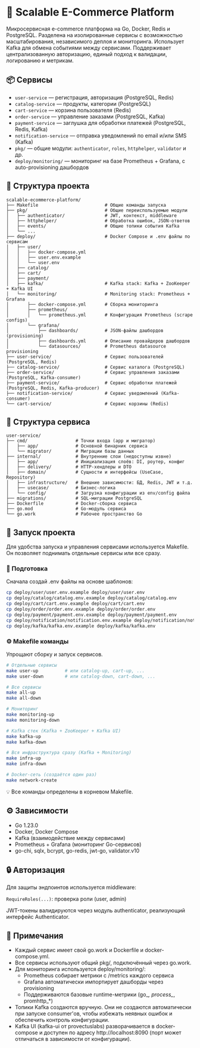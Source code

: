 # 🧱 Scalable E-Commerce Platform

Микросервисная e-commerce платформа на Go, Docker, Redis и PostgreSQL. Разделена на изолированные сервисы с возможностью масштабирования, независимого деплоя и мониторинга. Использует Kafka для обмена событиями между сервисами. Поддерживает централизованную авторизацию, единый подход к валидации, логированию и метрикам.

## 📦 Сервисы

- `user-service` — регистрация, авторизация (PostgreSQL, Redis)
- `catalog-service` — продукты, категории (PostgreSQL)
- `cart-service` — корзина пользователя (Redis)
- `order-service` — управление заказами (PostgreSQL, Kafka)
- `payment-service` — заглушка для обработки платежей (PostgreSQL, Redis, Kafka)
- `notification-service` — отправка уведомлений по email и/или SMS (Kafka)
- `pkg/` — общие модули: `authenticator`, `roles`, `httphelper`, `validator` и др. 
- `deploy/monitoring/` — мониторинг на базе Prometheus + Grafana, c auto-provisioning дашбордов

## 📁 Структура проекта

```text
scalable-ecommerce-platform/
├── Makefile                         # Общие команды запуска
├── pkg/                             # Общие переиспользуемые модули
│   ├── authenticator/               # JWT, контекст, middleware
│   ├── httphelper/                  # Обработка ошибок, JSON-ответов
│   ├── events/                      # Общие топики события Kafka
│   └── ...
├── deploy/                          # Docker Compose и .env файлы по сервисам
│   ├── user/
│   │   ├── docker-compose.yml
│   │   ├── user.env.example
│   │   └── user.env
│   ├── catalog/
│   ├── cart/
│   ├── payment/
│   ├── kafka/                       # Kafka stack: Kafka + ZooKeeper + Kafka UI
│   └── monitoring/                  # Monitoring stack: Prometheus + Grafana
│       ├── docker-compose.yml       # Сборка мониторинга
│       ├── prometheus/
│       │   └── prometheus.yml       # Конфигурация Prometheus (scrape configs)
│       └── grafana/
│           ├── dashboards/          # JSON-файлы дашбордов (provisioning)
│           ├── dashboards.yml       # Описание провайдеров дашбордов
│           └── datasources/         # Prometheus datasource provisioning
├── user-service/                    # Сервис пользователей (PostgreSQL, Redis)
├── catalog-service/                 # Сервис каталога (PostgreSQL)
├── order-service/                   # Сервис управления заказами (PostgreSQL, Kafka-consumer)
├── payment-service/                 # Сервис обработки платежей (PostgreSQL, Redis, Kafka-producer)
├── notification-service/            # Сервис уведомлений (Kafka-consumer)
└── cart-service/                    # Сервис корзины (Redis)
```
## 📁 Структура сервиса

```text
user-service/
├── cmd/                  # Точки входа (app и мигратор)
│   ├── app/              # Основной бинарник сервиса
│   └── migrator/         # Миграции базы данных
├── internal/             # Внутренние слои (недоступны извне)
│   ├── app/              # Инициализация слоёв: DI, роутер, конфиг
│   ├── delivery/         # HTTP-хендлеры и DTO
│   ├── domain/           # Сущности и интерфейсы (UseCase, Repository)
│   ├── infrastructure/   # Внешние зависимости: БД, Redis, JWT и т.д.
│   ├── usecase/          # Бизнес-логика
│   └── config/           # Загрузка конфигурации из env/config файла
├── migrations/           # SQL-миграции PostgreSQL
├── Dockerfile            # Docker-сборка сервиса
├── go.mod                # Go-модуль сервиса
└── go.work               # Рабочее пространство Go
```

## 🚀 Запуск проекта
Для удобства запуска и управления сервисами используется Makefile. Он позволяет поднимать отдельные сервисы или все сразу.

### 🔧 Подготовка
Сначала создай .env файлы на основе шаблонов:

```bash
cp deploy/user/user.env.example deploy/user/user.env
cp deploy/catalog/catalog.env.example deploy/catalog/catalog.env
cp deploy/cart/cart.env.example deploy/cart/cart.env
cp deploy/order/order.env.example deploy/order/order.env
cp deploy/payment/payment.env.example deploy/payment/payment.env
cp deploy/notification/notification.env.example deploy/notification/notification.env
cp deploy/kafka/kafka.env.example deploy/kafka/kafka.env
```

### ⚙️ Makefile команды

Упрощают сборку и запуск сервисов.

```bash
# Отдельные сервисы
make user-up          # или catalog-up, cart-up, ...
make user-down        # или catalog-down, cart-down, ...

# Все сервисы
make all-up
make all-down

# Мониторинг
make monitoring-up
make monitoring-down

# Kafka стек (Kafka + ZooKeeper + Kafka UI)
make kafka-up
make kafka-down

# Вся инфраструктура сразу (Kafka + Monitoring)
make infra-up
make infra-down

# Docker-сеть (создаётся один раз)
make network-create
```
💡 Все команды определены в корневом Makefile.

## ⚙️ Зависимости
- Go 1.23.0
- Docker, Docker Compose 
- Kafka (взаимодействие между сервисами)
- Prometheus + Grafana (мониторинг Go-сервисов)
- go-chi, sqlx, bcrypt, go-redis, jwt-go, validator.v10

## 🔒 Авторизация

Для защиты эндпоинтов используется middleware:

`RequireRoles(...)`: проверка роли (user, admin)

JWT-токены валидируются через модуль authenticator, реализующий интерфейс Authenticator.

## 📝 Примечания

- Каждый сервис имеет свой go.work и Dockerfile и docker-compose.yml. 
- Все сервисы используют общий pkg/, подключённый через go.work. 
- Для мониторинга используется deploy/monitoring/:
  - Prometheus собирает метрики с /metrics каждого сервиса 
  - Grafana автоматически импортирует дашборды через provisioning 
  - Поддерживаются базовые runtime-метрики (go_*, process_*, promhttp_*)
- Топики Kafka создаются вручную. Они не создаются автоматически при запуске consumer'ов, чтобы избежать неявных ошибок и обеспечить контроль конфигурации.
- Kafka UI (kafka-ui от provectuslabs) разворачивается в docker-compose и доступен по адресу http://localhost:8090 (порт может отличаться в зависимости от конфигурации).

